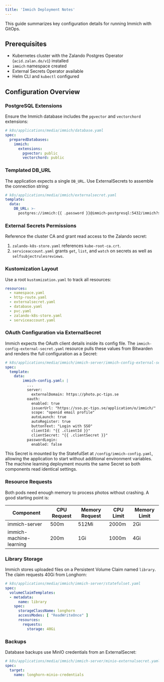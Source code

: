 ```yaml
---
title: 'Immich Deployment Notes'
---
```


This guide summarizes key configuration details for running Immich with GitOps.

## Prerequisites

* Kubernetes cluster with the Zalando Postgres Operator (`acid.zalan.do/v1`) installed
* `immich` namespace created
* External Secrets Operator available
* Helm CLI and `kubectl` configured

## Configuration Overview

### PostgreSQL Extensions

Ensure the Immich database includes the `pgvector` and `vectorchord` extensions:

```yaml
# k8s/applications/media/immich/database.yaml
spec:
  preparedDatabases:
    immich:
      extensions:
        pgvector: public
        vectorchord: public
```

<!-- vale off -->
### Templated DB_URL
The application expects a single `DB_URL`. Use ExternalSecrets to assemble the connection string:

```yaml
# k8s/applications/media/immich/externalsecret.yaml
template:
  data:
    DB_URL: >-
      postgres://immich:{{ .password }}@immich-postgresql:5432/immich?sslmode=require&sslmode=no-verify
```

<!-- vale on -->

### External Secrets Permissions

Reference the cluster CA and grant read access to the Zalando secret:

1. `zalando-k8s-store.yaml` references `kube-root-ca.crt`.
2. `serviceaccount.yaml` grants `get`, `list`, and `watch` on secrets as well as `selfsubjectrulesreviews`.

### Kustomization Layout

Use a root `kustomization.yaml` to track all resources:

```yaml
resources:
  - namespace.yaml
  - http-route.yaml
  - externalsecret.yaml
  - database.yaml
  - pvc.yaml
  - zalando-k8s-store.yaml
  - serviceaccount.yaml
```

### OAuth Configuration via ExternalSecret

Immich expects the OAuth client details inside its config file. The `immich-config-external-secret.yaml` resource pulls these values from Bitwarden and renders the full configuration as a Secret:

```yaml
# k8s/applications/media/immich/immich-server/immich-config-external-secret.yaml
spec:
  template:
    data:
        immich-config.yaml: |
          ...
          server:
            externalDomain: https://photo.pc-tips.se
          oauth:
            enabled: true
            issuerUrl: "https://sso.pc-tips.se/application/o/immich/"
            scope: "openid email profile"
            autoLaunch: true
            autoRegister: true
            buttonText: "Login with SSO"
            clientId: "{{ .clientId }}"
            clientSecret: "{{ .clientSecret }}"
          passwordLogin:
            enabled: false
```

This Secret is mounted by the StatefulSet at `/config/immich-config.yaml`, allowing the application to start without additional environment variables.
The machine learning deployment mounts the same Secret so both components read identical settings.

### Resource Requests

Both pods need enough memory to process photos without crashing. A good starting point is:

| Component | CPU Request | Memory Request | CPU Limit | Memory Limit |
| --------- | ----------- | -------------- | --------- | ------------ |
| immich-server | 500m | 512Mi | 2000m | 2Gi |
| immich-machine-learning | 200m | 1Gi | 1000m | 4Gi |

### Library Storage

Immich stores uploaded files on a Persistent Volume Claim named `library`. The claim
requests 40Gi from Longhorn:

```yaml
# k8s/applications/media/immich/immich-server/statefulset.yaml
spec:
  volumeClaimTemplates:
  - metadata:
      name: library
    spec:
      storageClassName: longhorn
      accessModes: [ "ReadWriteOnce" ]
      resources:
        requests:
          storage: 40Gi
```

### Backups

Database backups use MinIO credentials from an ExternalSecret:

```yaml
# k8s/applications/media/immich/immich-server/minio-externalsecret.yaml
spec:
  target:
    name: longhorn-minio-credentials
```
